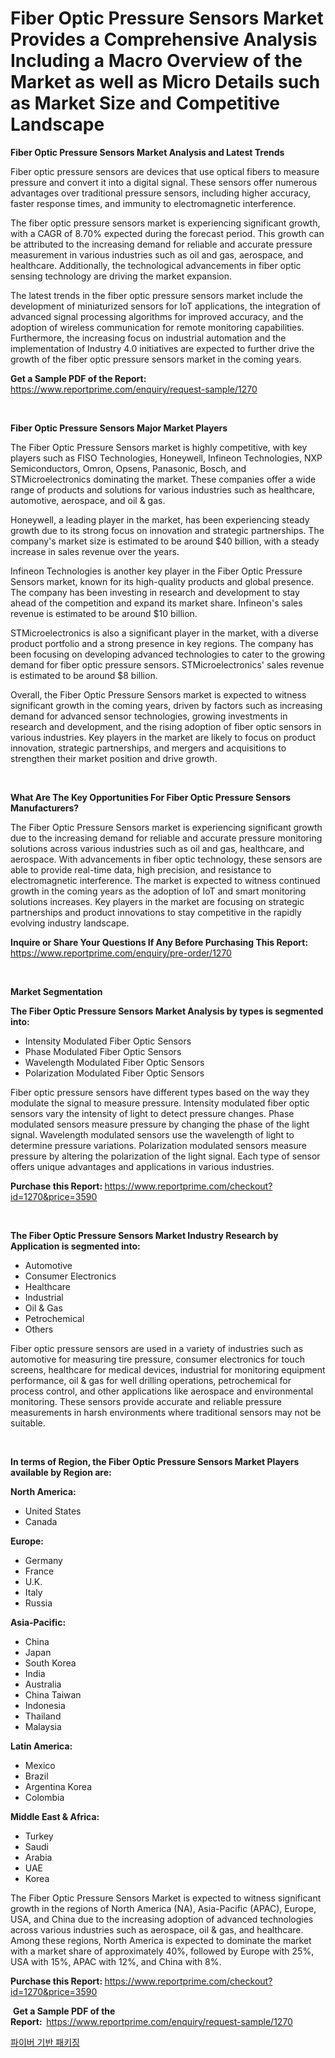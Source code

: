 <p><h1>Fiber Optic Pressure Sensors Market Provides a Comprehensive Analysis Including a Macro Overview of the Market as well as Micro Details such as Market Size and Competitive Landscape</h1></p><p><strong>Fiber Optic Pressure Sensors Market Analysis and Latest Trends</strong></p>
<p><p>Fiber optic pressure sensors are devices that use optical fibers to measure pressure and convert it into a digital signal. These sensors offer numerous advantages over traditional pressure sensors, including higher accuracy, faster response times, and immunity to electromagnetic interference.</p><p>The fiber optic pressure sensors market is experiencing significant growth, with a CAGR of 8.70% expected during the forecast period. This growth can be attributed to the increasing demand for reliable and accurate pressure measurement in various industries such as oil and gas, aerospace, and healthcare. Additionally, the technological advancements in fiber optic sensing technology are driving the market expansion.</p><p>The latest trends in the fiber optic pressure sensors market include the development of miniaturized sensors for IoT applications, the integration of advanced signal processing algorithms for improved accuracy, and the adoption of wireless communication for remote monitoring capabilities. Furthermore, the increasing focus on industrial automation and the implementation of Industry 4.0 initiatives are expected to further drive the growth of the fiber optic pressure sensors market in the coming years.</p></p>
<p><strong>Get a Sample PDF of the Report:&nbsp;</strong> <a href="https://www.reportprime.com/enquiry/request-sample/1270">https://www.reportprime.com/enquiry/request-sample/1270</a></p>
<p>&nbsp;</p>
<p><strong>Fiber Optic Pressure Sensors Major Market Players</strong></p>
<p><p>The Fiber Optic Pressure Sensors market is highly competitive, with key players such as FISO Technologies, Honeywell, Infineon Technologies, NXP Semiconductors, Omron, Opsens, Panasonic, Bosch, and STMicroelectronics dominating the market. These companies offer a wide range of products and solutions for various industries such as healthcare, automotive, aerospace, and oil & gas.</p><p>Honeywell, a leading player in the market, has been experiencing steady growth due to its strong focus on innovation and strategic partnerships. The company's market size is estimated to be around $40 billion, with a steady increase in sales revenue over the years.</p><p>Infineon Technologies is another key player in the Fiber Optic Pressure Sensors market, known for its high-quality products and global presence. The company has been investing in research and development to stay ahead of the competition and expand its market share. Infineon's sales revenue is estimated to be around $10 billion.</p><p>STMicroelectronics is also a significant player in the market, with a diverse product portfolio and a strong presence in key regions. The company has been focusing on developing advanced technologies to cater to the growing demand for fiber optic pressure sensors. STMicroelectronics' sales revenue is estimated to be around $8 billion.</p><p>Overall, the Fiber Optic Pressure Sensors market is expected to witness significant growth in the coming years, driven by factors such as increasing demand for advanced sensor technologies, growing investments in research and development, and the rising adoption of fiber optic sensors in various industries. Key players in the market are likely to focus on product innovation, strategic partnerships, and mergers and acquisitions to strengthen their market position and drive growth.</p></p>
<p>&nbsp;</p>
<p><strong>What Are The Key Opportunities For Fiber Optic Pressure Sensors Manufacturers?</strong></p>
<p><p>The Fiber Optic Pressure Sensors market is experiencing significant growth due to the increasing demand for reliable and accurate pressure monitoring solutions across various industries such as oil and gas, healthcare, and aerospace. With advancements in fiber optic technology, these sensors are able to provide real-time data, high precision, and resistance to electromagnetic interference. The market is expected to witness continued growth in the coming years as the adoption of IoT and smart monitoring solutions increases. Key players in the market are focusing on strategic partnerships and product innovations to stay competitive in the rapidly evolving industry landscape.</p></p>
<p><strong>Inquire or Share Your Questions If Any Before Purchasing This Report:</strong> <a href="https://www.reportprime.com/enquiry/pre-order/1270">https://www.reportprime.com/enquiry/pre-order/1270</a></p>
<p>&nbsp;</p>
<p><strong>Market Segmentation</strong></p>
<p><strong>The Fiber Optic Pressure Sensors Market Analysis by types is segmented into:</strong></p>
<p><ul><li>Intensity Modulated Fiber Optic Sensors</li><li>Phase Modulated Fiber Optic Sensors</li><li>Wavelength Modulated Fiber Optic Sensors</li><li>Polarization Modulated Fiber Optic Sensors</li></ul></p>
<p><p>Fiber optic pressure sensors have different types based on the way they modulate the signal to measure pressure. Intensity modulated fiber optic sensors vary the intensity of light to detect pressure changes. Phase modulated sensors measure pressure by changing the phase of the light signal. Wavelength modulated sensors use the wavelength of light to determine pressure variations. Polarization modulated sensors measure pressure by altering the polarization of the light signal. Each type of sensor offers unique advantages and applications in various industries.</p></p>
<p><strong>Purchase this Report:&nbsp;</strong><a href="https://www.reportprime.com/checkout?id=1270&price=3590">https://www.reportprime.com/checkout?id=1270&price=3590</a></p>
<p>&nbsp;</p>
<p><strong>The Fiber Optic Pressure Sensors Market Industry Research by Application is segmented into:</strong></p>
<p><ul><li>Automotive</li><li>Consumer Electronics</li><li>Healthcare</li><li>Industrial</li><li>Oil & Gas</li><li>Petrochemical</li><li>Others</li></ul></p>
<p><p>Fiber optic pressure sensors are used in a variety of industries such as automotive for measuring tire pressure, consumer electronics for touch screens, healthcare for medical devices, industrial for monitoring equipment performance, oil & gas for well drilling operations, petrochemical for process control, and other applications like aerospace and environmental monitoring. These sensors provide accurate and reliable pressure measurements in harsh environments where traditional sensors may not be suitable.</p></p>
<p>&nbsp;</p>
<p><strong>In terms of Region, the Fiber Optic Pressure Sensors Market Players available by Region are:</strong></p>
<p>
    <p> <strong> North America: </strong>
        <ul>
            <li>United States</li>
            <li>Canada</li>
        </ul>
        </p> 
    <p> <strong> Europe: </strong>
        <ul>
            <li>Germany</li>
            <li>France</li>
            <li>U.K.</li>
            <li>Italy</li>
            <li>Russia</li>
        </ul>
        </p> 
    <p> <strong> Asia-Pacific: </strong>
        <ul>
            <li>China</li>
            <li>Japan</li>
            <li>South Korea</li>
            <li>India</li>
            <li>Australia</li>
            <li>China Taiwan</li>
            <li>Indonesia</li>
            <li>Thailand</li>
            <li>Malaysia</li>
        </ul>
        </p> 
    <p> <strong> Latin America: </strong>
        <ul>
            <li>Mexico</li>
            <li>Brazil</li>
            <li>Argentina Korea</li>
            <li>Colombia</li>
        </ul>
        </p> 
    <p> <strong> Middle East & Africa: </strong>
        <ul>
            <li>Turkey</li>
            <li>Saudi</li>
            <li>Arabia</li>
            <li>UAE</li>
            <li>Korea</li>
        </ul>
    </p>
    </p>
<p><p>The Fiber Optic Pressure Sensors Market is expected to witness significant growth in the regions of North America (NA), Asia-Pacific (APAC), Europe, USA, and China due to the increasing adoption of advanced technologies across various industries such as aerospace, oil & gas, and healthcare. Among these regions, North America is expected to dominate the market with a market share of approximately 40%, followed by Europe with 25%, USA with 15%, APAC with 12%, and China with 8%.</p></p>
<p><strong>Purchase this Report: </strong><a href="https://www.reportprime.com/checkout?id=1270&price=3590">https://www.reportprime.com/checkout?id=1270&price=3590</a></p>
<p>&nbsp;<strong>Get a Sample PDF of the Report:&nbsp;&nbsp;</strong><a href="https://www.reportprime.com/enquiry/request-sample/1270">https://www.reportprime.com/enquiry/request-sample/1270</a></p>
<p><strong></strong></p>
<p><p><a href="https://github.com/JonHarrtis67676y/Market-Research-Report-List-1/blob/main/51495678366.md">파이버 기반 패키징</a></p></p>